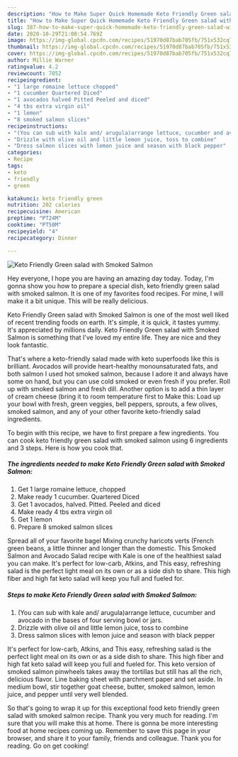```yaml
---
description: "How to Make Super Quick Homemade Keto Friendly Green salad with Smoked Salmon"
title: "How to Make Super Quick Homemade Keto Friendly Green salad with Smoked Salmon"
slug: 387-how-to-make-super-quick-homemade-keto-friendly-green-salad-with-smoked-salmon
date: 2020-10-29T21:08:54.769Z
image: https://img-global.cpcdn.com/recipes/51970d87bab705fb/751x532cq70/keto-friendly-green-salad-with-smoked-salmon-recipe-main-photo.jpg
thumbnail: https://img-global.cpcdn.com/recipes/51970d87bab705fb/751x532cq70/keto-friendly-green-salad-with-smoked-salmon-recipe-main-photo.jpg
cover: https://img-global.cpcdn.com/recipes/51970d87bab705fb/751x532cq70/keto-friendly-green-salad-with-smoked-salmon-recipe-main-photo.jpg
author: Millie Warner
ratingvalue: 4.2
reviewcount: 7052
recipeingredient:
- "1 large romaine lettuce chopped"
- "1 cucumber Quartered Diced"
- "1 avocados halved Pitted Peeled and diced"
- "4 tbs extra virgin oil"
- "1 lemon"
- "8 smoked salmon slices"
recipeinstructions:
- "(You can sub with kale and/ arugula)arrange lettuce, cucumber and avocado in the bases of four serving bowl or jars."
- "Drizzle with olive oil and little lemon juice, toss to combine"
- "Dress salmon slices with lemon juice and season with black pepper"
categories:
- Recipe
tags:
- keto
- friendly
- green

katakunci: keto friendly green 
nutrition: 202 calories
recipecuisine: American
preptime: "PT24M"
cooktime: "PT50M"
recipeyield: "4"
recipecategory: Dinner

---
```



![Keto Friendly Green salad with Smoked Salmon](https://img-global.cpcdn.com/recipes/51970d87bab705fb/751x532cq70/keto-friendly-green-salad-with-smoked-salmon-recipe-main-photo.jpg)

Hey everyone, I hope you are having an amazing day today. Today, I'm gonna show you how to prepare a special dish, keto friendly green salad with smoked salmon. It is one of my favorites food recipes. For mine, I will make it a bit unique. This will be really delicious.

Keto Friendly Green salad with Smoked Salmon is one of the most well liked of recent trending foods on earth. It's simple, it is quick, it tastes yummy. It's appreciated by millions daily. Keto Friendly Green salad with Smoked Salmon is something that I've loved my entire life. They are nice and they look fantastic.

That&#39;s where a keto-friendly salad made with keto superfoods like this is brilliant. Avocados will provide heart-healthy monounsaturated fats, and both salmon I used hot smoked salmon, because I adore it and always have some on hand, but you can use cold smoked or even fresh if you prefer. Roll up with smoked salmon and fresh dill. Another option is to add a thin layer of cream cheese (bring it to room temperature first to Make this: Load up your bowl with fresh, green veggies, bell peppers, sprouts, a few olives, smoked salmon, and any of your other favorite keto-friendly salad ingredients.


To begin with this recipe, we have to first prepare a few ingredients. You can cook keto friendly green salad with smoked salmon using 6 ingredients and 3 steps. Here is how you cook that.

<!--inarticleads1-->

##### The ingredients needed to make Keto Friendly Green salad with Smoked Salmon:

1. Get 1 large romaine lettuce, chopped
1. Make ready 1 cucumber. Quartered Diced
1. Get 1 avocados, halved. Pitted. Peeled and diced
1. Make ready 4 tbs extra virgin oil
1. Get 1 lemon
1. Prepare 8 smoked salmon slices


Spread all of your favorite bagel Mixing crunchy haricots verts (French green beans, a little thinner and longer than the domestic. This Smoked Salmon and Avocado Salad recipe with Kale is one of the healthiest salad you can make. It&#39;s perfect for low-carb, Atkins, and This easy, refreshing salad is the perfect light meal on its own or as a side dish to share. This high fiber and high fat keto salad will keep you full and fueled for. 

<!--inarticleads2-->

##### Steps to make Keto Friendly Green salad with Smoked Salmon:

1. (You can sub with kale and/ arugula)arrange lettuce, cucumber and avocado in the bases of four serving bowl or jars.
1. Drizzle with olive oil and little lemon juice, toss to combine
1. Dress salmon slices with lemon juice and season with black pepper


It&#39;s perfect for low-carb, Atkins, and This easy, refreshing salad is the perfect light meal on its own or as a side dish to share. This high fiber and high fat keto salad will keep you full and fueled for. This keto version of smoked salmon pinwheels takes away the tortillas but still has all the rich, delicious flavor. Line baking sheet with parchment paper and set aside. In medium bowl, stir together goat cheese, butter, smoked salmon, lemon juice, and pepper until very well blended. 

So that's going to wrap it up for this exceptional food keto friendly green salad with smoked salmon recipe. Thank you very much for reading. I'm sure that you will make this at home. There is gonna be more interesting food at home recipes coming up. Remember to save this page in your browser, and share it to your family, friends and colleague. Thank you for reading. Go on get cooking!
